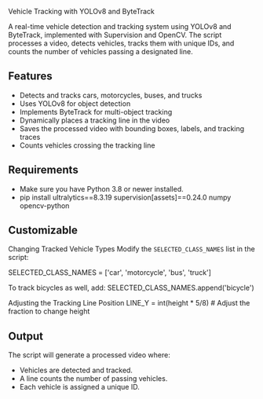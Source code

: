 Vehicle Tracking with YOLOv8 and ByteTrack

A real-time vehicle detection and tracking system using YOLOv8 and ByteTrack, implemented with Supervision and OpenCV. The script processes a video, detects vehicles, tracks them with unique IDs, and counts the number of vehicles passing a designated line.

## Features
- Detects and tracks cars, motorcycles, buses, and trucks  
- Uses YOLOv8 for object detection  
- Implements ByteTrack for multi-object tracking  
- Dynamically places a tracking line in the video  
- Saves the processed video with bounding boxes, labels, and tracking traces  
- Counts vehicles crossing the tracking line  

## Requirements
- Make sure you have Python 3.8 or newer installed.
- pip install ultralytics==8.3.19 supervision[assets]==0.24.0 numpy opencv-python

## Customizable
Changing Tracked Vehicle Types
Modify the `SELECTED_CLASS_NAMES` list in the script:

SELECTED_CLASS_NAMES = ['car', 'motorcycle', 'bus', 'truck']

To track bicycles as well, add:
SELECTED_CLASS_NAMES.append('bicycle')


Adjusting the Tracking Line Position
LINE_Y = int(height * 5/8)  # Adjust the fraction to change height

## Output
The script will generate a processed video where:
- Vehicles are detected and tracked.
- A line counts the number of passing vehicles.
- Each vehicle is assigned a unique ID.


